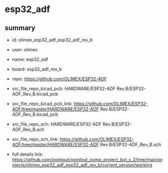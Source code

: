 # esp32_adf
 
## summary 
* id: olimex_esp32_adf_esp32_adf_rev_b
* user: olimex
* name: esp32_adf
* board: esp32_adf_rev_b
* repo: https://github.com/OLIMEX/ESP32-ADF
* src_file_repo_kicad_pcb: HARDWARE/ESP32-ADF Rev.B/ESP32-ADF_Rev_B.kicad_pcb
* src_file_repo_kicad_pcb_link: https://github.com/OLIMEX/ESP32-ADF/tree/master/HARDWARE/ESP32-ADF Rev.B/ESP32-ADF_Rev_B.kicad_pcb


* src_file_repo_sch: HARDWARE/ESP32-ADF Rev.B/ESP32-ADF_Rev_B.sch
* src_file_repo_sch_link: https://github.com/OLIMEX/ESP32-ADF/tree/master/HARDWARE/ESP32-ADF Rev.B/ESP32-ADF_Rev_B.sch
* full details link: https://github.com/oomlout/oomlout_oomp_project_bot_v_2/tree/main/projects/olimex_esp32_adf_esp32_adf_rev_b/current_version/working  







